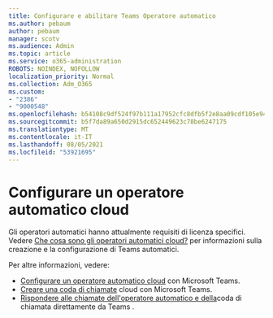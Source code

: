 ```yaml
---
title: Configurare e abilitare Teams Operatore automatico
ms.author: pebaum
author: pebaum
manager: scotv
ms.audience: Admin
ms.topic: article
ms.service: o365-administration
ROBOTS: NOINDEX, NOFOLLOW
localization_priority: Normal
ms.collection: Adm_O365
ms.custom:
- "2386"
- "9000548"
ms.openlocfilehash: b54108c9df524f97b111a17952cfc8dfb5f2e8aa09cdf105e9452fcc27dc1028
ms.sourcegitcommit: b5f7da89a650d2915dc652449623c78be6247175
ms.translationtype: MT
ms.contentlocale: it-IT
ms.lasthandoff: 08/05/2021
ms.locfileid: "53921695"
---
```

# <a name="set-up-a-cloud-auto-attendant"></a>Configurare un operatore automatico cloud

Gli operatori automatici hanno attualmente requisiti di licenza specifici. Vedere [Che cosa sono gli operatori automatici cloud?](https://docs.microsoft.com/microsoftteams/what-are-phone-system-auto-attendants) per informazioni sulla creazione e la configurazione di Teams automatici. 

Per altre informazioni, vedere:

- [Configurare un operatore automatico cloud](https://docs.microsoft.com/microsoftteams/create-a-phone-system-auto-attendant) con Microsoft Teams. 
- [Creare una coda di chiamate](https://docs.microsoft.com/microsoftteams/create-a-phone-system-call-queue) cloud con Microsoft Teams. 
- [Rispondere alle chiamate dell'operatore automatico e della](https://docs.microsoft.com/microsoftteams/answer-auto-attendant-and-call-queue-calls)coda di chiamata direttamente da Teams . 